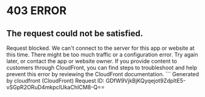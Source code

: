# 403 ERROR

## The request could not be satisfied.

Request blocked. We can't connect to the server for this app or website at this time. There might be too much traffic or a configuration error. Try again later, or contact the app or website owner. If you provide content to customers through CloudFront, you can find steps to troubleshoot and help prevent this error by reviewing the CloudFront documentation. ```
Generated by cloudfront (CloudFront)
Request ID: GDfW9VjkBjKQyqejot9ZdpItE5-vSGpR2ORuD4mkpclUkaChICM8-Q==

```

